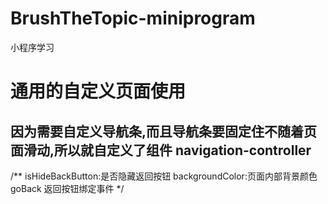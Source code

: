 # BrushTheTopic-miniprogram
小程序学习

# 通用的自定义页面使用
## 因为需要自定义导航条,而且导航条要固定住不随着页面滑动,所以就自定义了组件 navigation-controller   
/**
isHideBackButton:是否隐藏返回按钮
backgroundColor:页面内部背景颜色
goBack 返回按钮绑定事件
*/
<navigation-controller isHideBackButton="" backgroundColor="rgb(242, 242, 242)" bind:goBack="goBack">
  <!-- 插槽 -->
  <view slot="before" style="width: 100%;">

  </view>
</navigation-controller>


